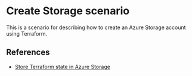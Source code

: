 # Create Storage scenario

This is a scenario for describing how to create an Azure Storage account using Terraform.

## References

- [Store Terraform state in Azure Storage](https://learn.microsoft.com/azure/developer/terraform/store-state-in-azure-storage?tabs=terraform)

